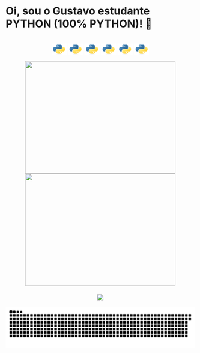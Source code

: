 # Oi, sou o Gustavo estudante PYTHON (100% PYTHON)! 🐍



<div align="center" valign="top"><br>
  <img align="center" alt="Python" height="30" width="40" src="https://raw.githubusercontent.com/devicons/devicon/master/icons/python/python-original.svg">
  <img align="center" alt="Python" height="30" width="40" src="https://raw.githubusercontent.com/devicons/devicon/master/icons/python/python-original.svg">
  <img align="center" alt="Python" height="30" width="40" src="https://raw.githubusercontent.com/devicons/devicon/master/icons/python/python-original.svg">
  <img align="center" alt="Python" height="30" width="40" src="https://raw.githubusercontent.com/devicons/devicon/master/icons/python/python-original.svg">
  <img align="center" alt="Python" height="30" width="40" src="https://raw.githubusercontent.com/devicons/devicon/master/icons/python/python-original.svg">
  <img align="center" alt="Python" height="30" width="40" src="https://raw.githubusercontent.com/devicons/devicon/master/icons/python/python-original.svg">
</div><br>


<div align="center">
<img align="center" height="300" width="400" src="https://cdn.discordapp.com/attachments/1102560548069060640/1102653888257081354/image.png">
  <img align="center" height="300" width="400" src="https://occ-0-58-32.1.nflxso.net/dnm/api/v6/6gmvu2hxdfnQ55LZZjyzYR4kzGk/AAAABWuydyd0Bhb1W1C8bPq-Ra5LknvKuZUrA3MVVo4q9W1NiZGXugetohoAXYLqsCo73PUNXxGP0nSCkS_vwEca2g0H5sBiYoMSlKLR.jpg?r=366">
</div>

###
<div align="center">
  <a href="https://github.com/cyberGusx">
    <img height="150em" src="https://github-readme-stats.vercel.app/api/top-langs/?username=cyberGusx&theme=tokyonight&hide_border=false&&layout=compact"/>
  </a>
</div>


![Snake animation](github-contribution-grid-snake.svg)

